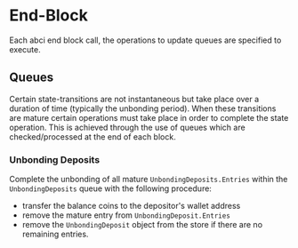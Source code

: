 # End-Block

Each abci end block call, the operations to update queues are specified to execute.

## Queues

Certain state-transitions are not instantaneous but take place
over a duration of time (typically the unbonding period). When these
transitions are mature certain operations must take place in order to complete
the state operation. This is achieved through the use of queues which are
checked/processed at the end of each block.

### Unbonding Deposits

Complete the unbonding of all mature `UnbondingDeposits.Entries` within the
`UnbondingDeposits` queue with the following procedure:

- transfer the balance coins to the depositor's wallet address
- remove the mature entry from `UnbondingDeposit.Entries`
- remove the `UnbondingDeposit` object from the store if there are no
  remaining entries.
